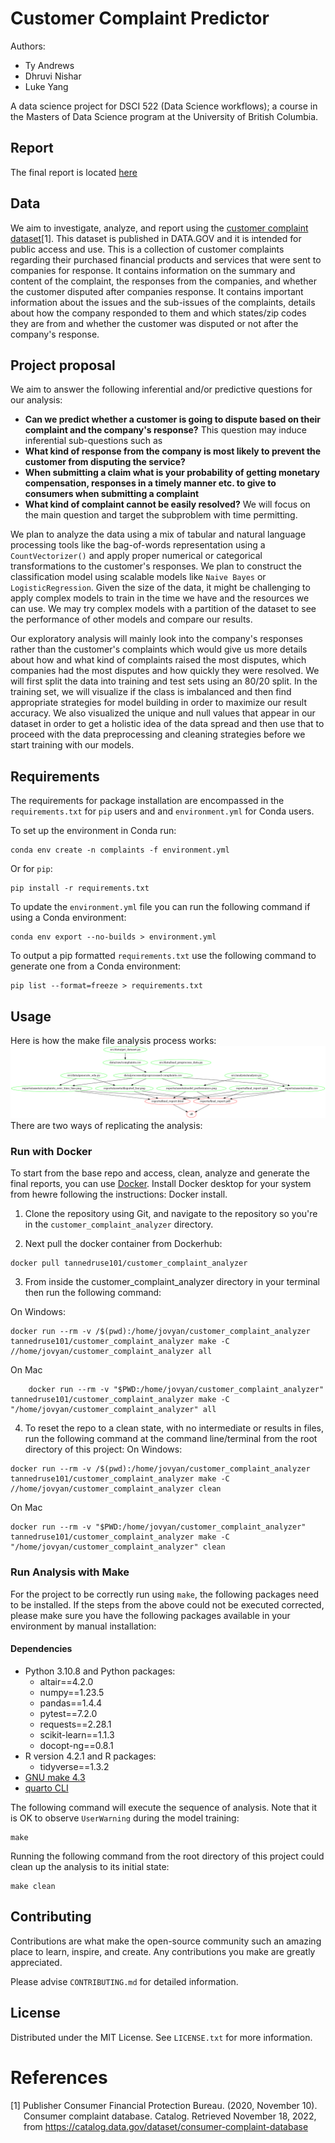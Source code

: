 # Customer Complaint Predictor

Authors:  
- Ty Andrews  
- Dhruvi Nishar  
- Luke Yang  

A data science project for DSCI 522 (Data Science workflows); a
course in the Masters of Data Science program at the University of
British Columbia.
## Report

The final report is located [here](https://ubc-mds.github.io/customer_complaint_analyzer/reports/final_report.html)

## Data

We aim to investigate, analyze, and report using the [customer complaint dataset](#References)[1]. This dataset is published in DATA.GOV and it is intended for public access and use. This is a collection of customer complaints regarding their purchased financial products and services that were sent to companies for response. It contains information on the summary and content of the complaint, the responses from the companies, and whether the customer disputed after companies response. It contains important information about the issues and the sub-issues of the complaints, details about how the company responded to them and which states/zip codes they are from and whether the customer was disputed or not after the company's response.

## Project proposal

We aim to answer the following inferential and/or predictive questions for our analysis: 
- **Can we predict whether a customer is going to dispute based on their complaint and the company's response?** This question may induce inferential sub-questions such as
- **What kind of response from the company is most likely to prevent the customer from disputing the service?**
- **When submitting a claim what is your probability of getting monetary compensation, responses in a timely manner etc. to give to consumers when submitting a complaint**
- **What kind of complaint cannot be easily resolved?** 
We will focus on the main question and target the subproblem with time permitting.

We plan to analyze the data using a mix of tabular and natural language processing tools like the bag-of-words representation using a `CountVectorizer()` and apply proper numerical or categorical transformations to the customer's responses. We plan to construct the classification model using scalable models like `Naive Bayes` or `LogisticRegression`. Given the size of the data, it might be challenging to apply complex models to train in the time we have and the resources we can use. We may try complex models with a partition of the dataset to see the performance of other models and compare our results.

Our exploratory analysis will mainly look into the company's responses rather than the customer's complaints which would give us more details about how and what kind of complaints raised the most disputes, which companies had the most disputes and how quickly they were resolved. We will first split the data into training and test sets using an 80/20 split. In the training set, we will visualize if the class is imbalanced and then find appropriate strategies for model building in order to maximize our result accuracy. We also visualized the unique and null values that appear in our dataset in order to get a holistic idea of the data spread and then use that to proceed with the data preprocessing and cleaning strategies before we start training with our models.  

## Requirements

The requirements for package installation are encompassed in the `requirements.txt` for `pip` users and and `environment.yml` for Conda users.

To set up the environment in Conda run:
```
conda env create -n complaints -f environment.yml
```

Or for `pip`:  
```
pip install -r requirements.txt
```

To update the `environment.yml` file you can run the following command if using a Conda environment:
```
conda env export --no-builds > environment.yml
```

To output a pip formatted `requirements.txt` use the following command to generate one from a Conda environment:

```
pip list --format=freeze > requirements.txt
```


## Usage

Here is how the make file analysis process works:
![](Makefile.png)
There are two ways of replicating the analysis:
### Run with Docker 

To start from the base repo and access, clean, analyze and generate the final reports, you can use [Docker](https://www.docker.com/get-started). Install Docker desktop for your system from hewre following the instructions: Docker install. 

1. Clone the repository using Git, and navigate to the repository so you're in the `customer_complaint_analyzer` directory.

2. Next pull the docker container from Dockerhub:
```
docker pull tannedruse101/customer_complaint_analyzer
```
3. From inside the customer_complaint_analyzer directory in your terminal then run the following command:

On Windows: 
```
docker run --rm -v /$(pwd):/home/jovyan/customer_complaint_analyzer tannedruse101/customer_complaint_analyzer make -C //home/jovyan/customer_complaint_analyzer all
```
On Mac
```
    docker run --rm -v "$PWD:/home/jovyan/customer_complaint_analyzer" tannedruse101/customer_complaint_analyzer make -C "/home/jovyan/customer_complaint_analyzer" all
```
4. To reset the repo to a clean state, with no intermediate or results in files, run the following command at the command line/terminal from the
root directory of this project:
On Windows: 
```
docker run --rm -v /$(pwd):/home/jovyan/customer_complaint_analyzer tannedruse101/customer_complaint_analyzer make -C //home/jovyan/customer_complaint_analyzer clean
```
On Mac
```
docker run --rm -v "$PWD:/home/jovyan/customer_complaint_analyzer" tannedruse101/customer_complaint_analyzer make -C "/home/jovyan/customer_complaint_analyzer" clean
```

### Run Analysis with Make

For the project to be correctly run using `make`, the following packages need to be installed. If the steps from the above could not be executed corrected, please make sure you have the following packages available in your environment by manual installation:
#### Dependencies

  - Python 3.10.8 and Python packages:
      - altair==4.2.0
      - numpy==1.23.5
      - pandas==1.4.4
      - pytest==7.2.0
      - requests==2.28.1
      - scikit-learn==1.1.3
      - docopt-ng==0.8.1
  - R version 4.2.1 and R packages:
      - tidyverse==1.3.2
  - [GNU make 4.3](https://downloads.sourceforge.net/project/ezwinports/make-4.3-without-guile-w32-bin.zip)
  - [quarto CLI](https://quarto.org/docs/get-started/)


The following command will execute the sequence of analysis. Note that it is OK to observe `UserWarning` during the model training:
```
make
```
Running the following command from the
root directory of this project could clean up the analysis to its initial state:
```
make clean
```

## Contributing

Contributions are what make the open-source community such an amazing place to learn, inspire, and create. Any contributions you make are greatly appreciated.

Please advise `CONTRIBUTING.md` for detailed information.
## License

Distributed under the MIT License. See `LICENSE.txt` for more information.

# References

<div id="refs" class="references hanging-indent">

<div id="ref-Dua2019">

[1] Publisher Consumer Financial Protection Bureau. (2020, November 10). Consumer complaint database. Catalog. Retrieved November 18, 2022, from https://catalog.data.gov/dataset/consumer-complaint-database 


</div>

</div>
